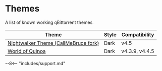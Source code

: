 # Themes

A list of known working qBittorrent themes.

| Theme                                                                              | Style | Compatibility  |
| ---------------------------------------------------------------------------------- | ----- | -------------- |
| [Nightwalker Theme (CallMeBruce fork)](https://github.com/CallMeBruce/nightwalker) | Dark  | v4.5           |
| [World of Quinoa](https://github.com/gl0ryus/woq)                                  | Dark  | v4.3.9, v4.4.5 |

--8<-- "includes/support.md"
